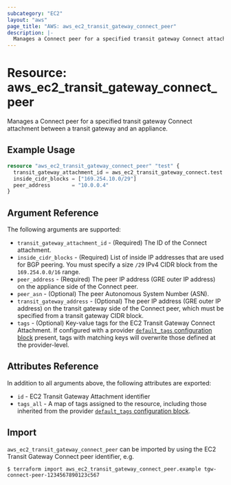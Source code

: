 ```yaml
---
subcategory: "EC2"
layout: "aws"
page_title: "AWS: aws_ec2_transit_gateway_connect_peer"
description: |-
  Manages a Connect peer for a specified transit gateway Connect attachment between a transit gateway and an appliance.
---
```


# Resource: aws_ec2_transit_gateway_connect_peer

Manages a Connect peer for a specified transit gateway Connect attachment between a transit gateway and an appliance.

## Example Usage

```terraform
resource "aws_ec2_transit_gateway_connect_peer" "test" {
  transit_gateway_attachment_id = aws_ec2_transit_gateway_connect.test.id
  inside_cidr_blocks = ["169.254.10.0/29"]
  peer_address       = "10.0.0.4"
}
```

## Argument Reference

The following arguments are supported:

* `transit_gateway_attachment_id` - (Required) The ID of the Connect attachment.
* `inside_cidr_blocks` - (Required) List of inside IP addresses that are used for BGP peering. You must specify a size `/29` IPv4 CIDR block from the `169.254.0.0/16` range.
* `peer_address` - (Required) The peer IP address (GRE outer IP address) on the appliance side of the Connect peer.
* `peer_asn` - (Optional) The peer Autonomous System Number (ASN).
* `transit_gateway_address` - (Optional) The peer IP address (GRE outer IP address) on the transit gateway side of the Connect peer, which must be specified from a transit gateway CIDR block.
* `tags` - (Optional) Key-value tags for the EC2 Transit Gateway Connect Attachment. If configured with a provider [`default_tags` configuration block](https://www.terraform.io/docs/providers/aws/index.html#default_tags-configuration-block) present, tags with matching keys will overwrite those defined at the provider-level.

## Attributes Reference

In addition to all arguments above, the following attributes are exported:

* `id` - EC2 Transit Gateway Attachment identifier
* `tags_all` - A map of tags assigned to the resource, including those inherited from the provider [`default_tags` configuration block](https://www.terraform.io/docs/providers/aws/index.html#default_tags-configuration-block).

## Import

`aws_ec2_transit_gateway_connect_peer` can be imported by using the EC2 Transit Gateway Connect peer identifier, e.g.

```
$ terraform import aws_ec2_transit_gateway_connect_peer.example tgw-connect-peer-1234567890123c567
```
